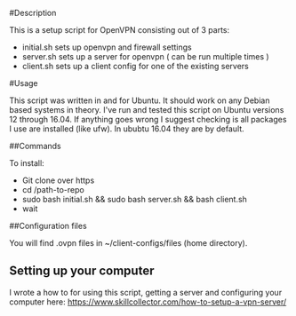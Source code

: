 #Description

This is a setup script for OpenVPN consisting out of 3 parts:
- initial.sh sets up openvpn and firewall settings
- server.sh sets up a server for openvpn ( can be run multiple times )
- client.sh sets up a client config for one of the existing servers

#Usage

This script was written in and for Ubuntu. It should work on any Debian based systems in theory. I've run and tested this script on Ubuntu versions 12 through 16.04. If anything goes wrong I suggest checking is all packages I use are installed (like ufw). In ububtu 16.04 they are by default.

##Commands

To install:
* Git clone over https
* cd /path-to-repo
* sudo bash initial.sh && sudo bash server.sh && bash client.sh
* wait


##Configuration files

You will find .ovpn files in ~/client-configs/files (home directory).

## Setting up your computer

I wrote a how to for using this script, getting a server and configuring your computer here: https://www.skillcollector.com/how-to-setup-a-vpn-server/